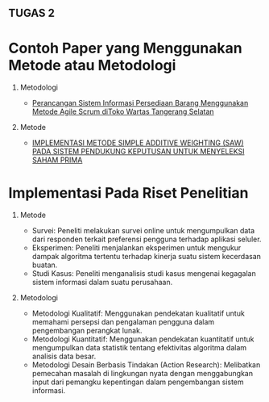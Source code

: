 ## TUGAS 2

# Contoh Paper yang Menggunakan Metode atau Metodologi
1. Metodologi
    - [Perancangan Sistem Informasi Persediaan Barang Menggunakan Metode Agile Scrum diToko Wartas Tangerang Selatan](http://jurnalmahasiswa.com/index.php/jriin/article/view/33)

2. Metode
    - [IMPLEMENTASI METODE SIMPLE ADDITIVE WEIGHTING (SAW) PADA SISTEM PENDUKUNG KEPUTUSAN UNTUK MENYELEKSI SAHAM PRIMA](https://dirdosen.budiluhur.ac.id/0305068201/jafung/bid-penelitian/38-2019-Implementasi%20Metode%20SAW.pdf)
  
# Implementasi Pada Riset Penelitian
1. Metode
   - Survei: Peneliti melakukan survei online untuk mengumpulkan data dari responden terkait preferensi pengguna terhadap aplikasi seluler.
   - Eksperimen: Peneliti menjalankan eksperimen untuk mengukur dampak algoritma tertentu terhadap kinerja suatu sistem kecerdasan buatan.
   - Studi Kasus: Peneliti menganalisis studi kasus mengenai kegagalan sistem informasi dalam suatu perusahaan.

2. Metodologi
   - Metodologi Kualitatif: Menggunakan pendekatan kualitatif untuk memahami persepsi dan pengalaman pengguna dalam pengembangan perangkat lunak.
   - Metodologi Kuantitatif: Menggunakan pendekatan kuantitatif untuk mengumpulkan data statistik tentang efektivitas algoritma dalam analisis data besar.
   - Metodologi Desain Berbasis Tindakan (Action Research): Melibatkan pemecahan masalah di lingkungan nyata dengan menggabungkan input dari pemangku kepentingan dalam pengembangan sistem informasi.
